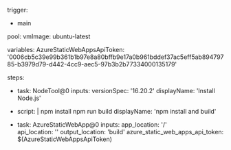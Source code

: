 trigger:
- main

pool:
  vmImage: ubuntu-latest

variables:
  AzureStaticWebAppsApiToken: '0006cb5c39e99b361b1b97e8a80bffb9e17a0b961bddef37ac5eff5ab89479785-b3979d79-d442-4cc9-aec5-97b3b2b77334000135179'

steps:
- task: NodeTool@0
  inputs:
    versionSpec: '16.20.2'
  displayName: 'Install Node.js'

- script: |
    npm install
    npm run build
  displayName: 'npm install and build'

- task: AzureStaticWebApp@0
  inputs:
    app_location: '/'  
    api_location: ''
    output_location: 'build'
    azure_static_web_apps_api_token: $(AzureStaticWebAppsApiToken)
